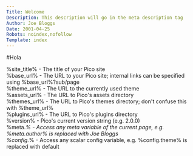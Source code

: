 ```yaml
---
Title: Welcome
Description: This description will go in the meta description tag
Author: Joe Bloggs
Date: 2001-04-25
Robots: noindex,nofollow
Template: index
---
```


#Hola

%site_title% - The title of your Pico site
<br/>
%base_url% - The URL to your Pico site; internal links can be specified using %base_url%?sub/page
<br/>
%theme_url% - The URL to the currently used theme
<br/>
%assets_url% - The URL to Pico's assets directory
<br/>
%themes_url% - The URL to Pico's themes directory; don't confuse this with %theme_url%
<br/>
%plugins_url% - The URL to Pico's plugins directory
<br/>
%version% - Pico's current version string (e.g. 2.0.0)
<br/>
%meta.*% - Access any meta variable of the current page, e.g. %meta.author% is replaced with Joe Bloggs
<br/>
%config.*% - Access any scalar config variable, e.g. %config.theme% is replaced with default
<br/>
<br/>